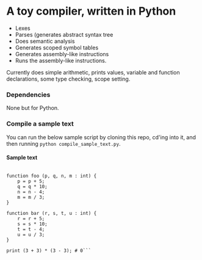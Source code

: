# A toy compiler, written in Python
* Lexes
* Parses (generates abstract syntax tree
* Does semantic analysis
* Generates scoped symbol tables
* Generates assembly-like instructions
* Runs the assembly-like instructions. 

Currently does simple arithmetic, prints values, variable and function declarations, some type checking, scope setting.

### Dependencies
None but for Python.

### Compile a sample text
You can run the below sample script by cloning this repo, cd'ing into it, and then running `python compile_sample_text.py`.


#### Sample text
  ```var x, y, z : int;

  function foo (p, q, n, m : int) {
      p = p + 5;
      q = q * 10;
      n = n - 4;
      m = m / 3;
  }

  function bar (r, s, t, u : int) {
      r = r + 5;
      s = s * 10;
      t = t - 4;
      u = u / 3;
  }

  print (3 + 3) * (3 - 3); # 0```
